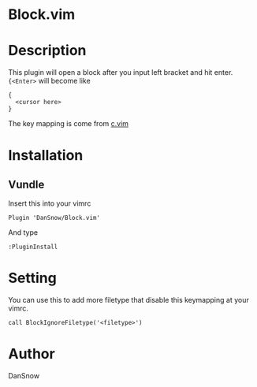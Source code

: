 Block.vim
=========

# Description #
This plugin will open a block after you input left bracket and hit enter.
`{<Enter>` will become like
```
{
  <cursor here>
}
```

The key mapping is come from [c.vim](http://www.vim.org/scripts/script.php?script_id=213)

# Installation #

## Vundle ##
Insert this into your vimrc
```vim
Plugin 'DanSnow/Block.vim'
```
And type
```
:PluginInstall
```

# Setting #
You can use this to add more filetype that disable this keymapping at your vimrc.
```vim
call BlockIgnoreFiletype('<filetype>')
```

# Author #
DanSnow
